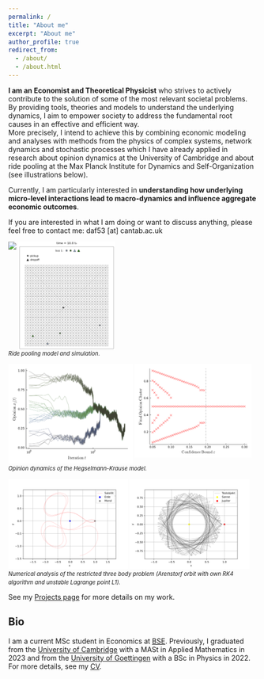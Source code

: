```yaml
---
permalink: /
title: "About me"
excerpt: "About me"
author_profile: true
redirect_from: 
  - /about/
  - /about.html
---
```


**I am an Economist and Theoretical Physicist** who strives to actively contribute to the solution of some of the most relevant societal problems. By providing tools, theories and models to understand the underlying dynamics, I aim to empower society to address the fundamental root causes in an effective and efficient way. \
More precisely, I intend to achieve this by combining economic modeling and analyses with methods from the physics of complex systems, network dynamics and stochastic processes which I have already applied in research about opinion dynamics at the University of Cambridge and about ride pooling at the Max Planck Institute for Dynamics and Self-Organization (see illustrations below).<br>

Currently, I am particularly interested in **understanding how underlying micro-level interactions lead to macro-dynamics and influence aggregate economic outcomes**.<br>

If you are interested in what I am doing or want to discuss anything, please feel free to contact me: daf53 [at] cantab.ac.uk


<p float="left">
  <img align="top" src="files/ride-pooling_model.svg" width="59%" />
  <img align="top" src="files/ride-pooling_simulation.gif" width="39%" />
  <em style="font-size: 80%; display: block; margin: 0 auto;">Ride pooling model and simulation.</em>
</p>


<p float="left">
  <img align="top" src="files/opinion-dynamics_HK.png" width="50%" />
  <img align="top" src="files/opinion-dynamics_phase-diag.png" width="47%" />
  <em style="font-size: 80%;">Opinion dynamics of the Hegselmann-Krause model.</em>
</p>


<p float="left">
  <img align="top" src="files/Arenstorf_own-RK4.svg" width="48%" />
  <img align="top" src="files/L1_unstable.svg" width="48%" />
  <em style="font-size: 80%;">Numerical analysis of the restricted three body problem (Arenstorf orbit with own RK4 algorithm and unstable Lagrange point L1).</em>
</p>

See my [Projects page](https://daniel-a-fisch.github.io/portfolio/) for more details on my work.


## Bio

I am a current MSc student in Economics at [BSE](https://www.bse.eu). Previously, I graduated from the [University of Cambridge](https://www.damtp.cam.ac.uk/) with a MASt in Applied Mathematics in 2023 and from the [University of Goettingen](https://www.uni-goettingen.de/en/20493.html/) with a BSc in Physics in 2022.\
For more details, see my [CV](https://daniel-a-fisch.github.io/files/CV_Daniel-Fisch.pdf).

